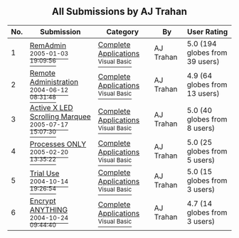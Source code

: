 ﻿<div align="center">

## All Submissions by AJ Trahan

</div>

No.  | Submission | Category | By   | User Rating
---- | ---------- | -------- | ---- | -----------
1 | [RemAdmin<br /><sup>2005-01-03 19:09:56</sup>](https://github.com/Planet-Source-Code/aj-trahan-remadmin__1-57433) | [Complete Applications<br /><sup>Visual Basic</sup>](../ByCategory/complete-applications__1-27.md) | AJ Trahan | 5.0 (194 globes from 39 users)
2 | [Remote Administration<br /><sup>2004-06-12 08:31:48</sup>](https://github.com/Planet-Source-Code/aj-trahan-remote-administration__1-54071) | [Complete Applications<br /><sup>Visual Basic</sup>](../ByCategory/complete-applications__1-27.md) | AJ Trahan | 4.9 (64 globes from 13 users)
3 | [Active X LED Scrolling Marquee<br /><sup>2005-07-17 15:07:30</sup>](https://github.com/Planet-Source-Code/aj-trahan-active-x-led-scrolling-marquee__1-61738) | [Complete Applications<br /><sup>Visual Basic</sup>](../ByCategory/complete-applications__1-27.md) | AJ Trahan | 5.0 (40 globes from 8 users)
4 | [Processes ONLY<br /><sup>2005-02-20 13:35:22</sup>](https://github.com/Planet-Source-Code/aj-trahan-processes-only__1-59038) | [Complete Applications<br /><sup>Visual Basic</sup>](../ByCategory/complete-applications__1-27.md) | AJ Trahan | 5.0 (25 globes from 5 users)
5 | [Trial Use<br /><sup>2004-10-14 19:26:54</sup>](https://github.com/Planet-Source-Code/aj-trahan-trial-use__1-56738) | [Complete Applications<br /><sup>Visual Basic</sup>](../ByCategory/complete-applications__1-27.md) | AJ Trahan | 5.0 (15 globes from 3 users)
6 | [Encrypt ANYTHING<br /><sup>2004-10-24 09:44:40</sup>](https://github.com/Planet-Source-Code/aj-trahan-encrypt-anything__1-56900) | [Complete Applications<br /><sup>Visual Basic</sup>](../ByCategory/complete-applications__1-27.md) | AJ Trahan | 4.7 (14 globes from 3 users)
